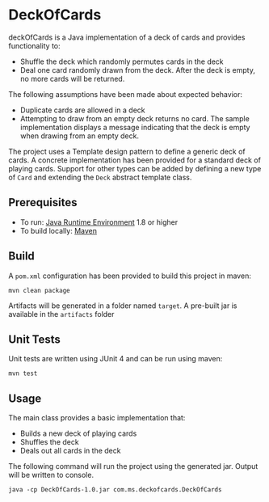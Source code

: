 # DeckOfCards

deckOfCards is a Java implementation of a deck of cards and provides functionality to:
* Shuffle the deck which randomly permutes cards in the deck
* Deal one card randomly drawn from the deck. After the deck is empty, no more cards will be returned.

The following assumptions have been made about expected behavior:
* Duplicate cards are allowed in a deck
* Attempting to draw from an empty deck returns no card. The sample implementation displays a message indicating that the deck is empty when drawing from an empty deck.

The project uses a Template design pattern to define a generic deck of cards. A concrete implementation has been provided for a standard deck of playing cards. Support for other types can be added by defining a new type of `Card` and extending the `Deck` abstract template class.

## Prerequisites

* To run: [Java Runtime Environment](https://java.com/en/download/) 1.8 or higher
* To build locally: [Maven](https://maven.apache.org/download.cgi)

## Build
A `pom.xml` configuration has been provided to build this project in maven:
```
mvn clean package
```
Artifacts will be generated in a folder named `target`. A pre-built jar is available in the `artifacts` folder

## Unit Tests
Unit tests are written using JUnit 4 and can be run using maven:
```
mvn test
```

## Usage

The main class provides a basic implementation that:
* Builds a new deck of playing cards
* Shuffles the deck
* Deals out all cards in the deck

The following command will run the project using the generated jar. Output will be written to console.

```java -cp DeckOfCards-1.0.jar com.ms.deckofcards.DeckOfCards```
